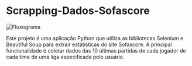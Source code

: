 # Scrapping-Dados-Sofascore

![Fluxograma](https://github.com/LuiVLoureiro/Scrapping-Dados-Sofascore/assets/103609685/15b0d6dd-115e-4777-9fc6-d3a37ed3e981)

Este projeto é uma aplicação Python que utiliza as bibliotecas Selenium e Beautiful Soup para extrair estatísticas do site Sofascore. A principal funcionalidade é coletar dados das 10 últimas partidas de cada jogador de cada time de uma liga especificada pelo usuário.
